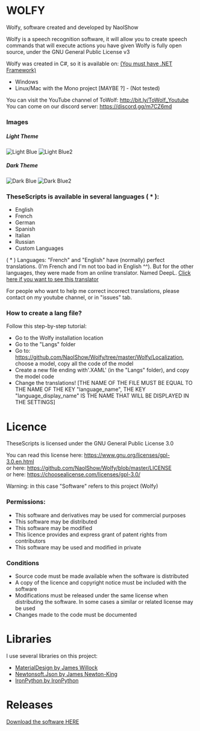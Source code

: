 # WOLFY
Wolfy, software created and developed by NaolShow

Wolfy is a speech recognition software, it will allow you to create speech commands that will execute actions you have given
Wolfy is fully open source, under the GNU General Public License v3

Wolfy was created in C#, so it is available on: [(You must have .NET Framework)](https://www.microsoft.com/net/download)
- Windows
- Linux/Mac with the Mono project [MAYBE ?] - (Not tested)                               
                                                                                                                                                                         
You can visit the YouTube channel of ToWolf: http://bit.ly/ToWolf_Youtube         
You can come on our discord server: https://discord.gg/m7CZ6md                                                                   

### Images

##### Light Theme

![Light Blue](https://i.imgur.com/bl7EIZb.png)
![Light Blue2](https://i.imgur.com/ThmxzEm.png)

##### Dark Theme

![Dark Blue](https://i.imgur.com/s0npXds.png)
![Dark Blue2](https://i.imgur.com/v4D7JX0.png)

### TheseScripts is available in several languages ( * ):
- English
- French
- German
- Spanish
- Italian
- Russian
- Custom Languages
                                                                                                              
( * ) Languages: "French" and "English" have (normally) perfect translations. (I'm French and I'm not too bad in English ^^).
But for the other languages, they were made from an online translator. Named DeepL. 
[Click here if you want to see this translator](https://deepl.com/translator)

For people who want to help me correct incorrect translations, please contact on my youtube channel, or in "issues" tab.
      
### How to create a lang file?                                                                 
                                                                                                      
Follow this step-by-step tutorial:                                                                    
- Go to the Wolfy installation location
- Go to the "Langs" folder
- Go to: https://github.com/NaolShow/Wolfy/tree/master/Wolfy/Localization, choose a model, copy all the code of the model
- Create a new file ending with'.XAML' (in the "Langs" folder), and copy the model code
- Change the translations!
[THE NAME OF THE FILE MUST BE EQUAL TO THE NAME OF THE KEY "language_name",
THE KEY "language_display_name" IS THE NAME THAT WILL BE DISPLAYED IN THE SETTINGS]

# Licence                                         
                                         
TheseScripts is licensed under the GNU General Public License 3.0                                         
                                         
You can read this license here: https://www.gnu.org/licenses/gpl-3.0.en.html                                         
or here: https://github.com/NaolShow/Wolfy/blob/master/LICENSE                                         
or here: https://choosealicense.com/licenses/gpl-3.0/                                         
         
Warning: in this case "Software" refers to this project (Wolfy)
         
### Permissions:                                                                                  
- This software and derivatives may be used for commercial purposes                                         
- This software may be distributed                                                                                  
- This software may be modified                                         
- This licence provides and express grant of patent rights from contributors                                         
- This software may be used and modified in private                                         
                                         
### Conditions                                         
- Source code must be made available when the software is distributed                                         
- A copy of the licence and copyright notice must be included with the software                                         
- Modifications must be released under the same license when distributing the software. In some cases a similar or related license may be used                                         
- Changes made to the code must be documented                                                                                                                       

# Libraries
                                                                                
I use several libraries on this project:                                                            
- [MaterialDesign by James Willock](https://github.com/MaterialDesignInXAML/MaterialDesignInXamlToolkit)                                
- [Newtonsoft.Json by James Newton-King](https://github.com/JamesNK/Newtonsoft.Json)                                                    
- [IronPython by IronPython](https://ironpython.net/)                                                    

# Releases
                                        
[Download the software HERE](https://github.com/NaolShow/Wolfy/releases)                                        
